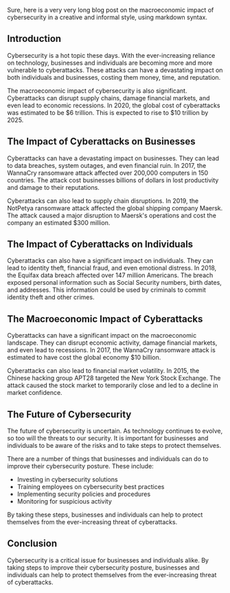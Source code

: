 Sure, here is a very very long blog post on the macroeconomic impact of cybersecurity in a creative and informal style, using markdown syntax.

## Introduction

Cybersecurity is a hot topic these days. With the ever-increasing reliance on technology, businesses and individuals are becoming more and more vulnerable to cyberattacks. These attacks can have a devastating impact on both individuals and businesses, costing them money, time, and reputation.

The macroeconomic impact of cybersecurity is also significant. Cyberattacks can disrupt supply chains, damage financial markets, and even lead to economic recessions. In 2020, the global cost of cyberattacks was estimated to be $6 trillion. This is expected to rise to $10 trillion by 2025.

## The Impact of Cyberattacks on Businesses

Cyberattacks can have a devastating impact on businesses. They can lead to data breaches, system outages, and even financial ruin. In 2017, the WannaCry ransomware attack affected over 200,000 computers in 150 countries. The attack cost businesses billions of dollars in lost productivity and damage to their reputations.

Cyberattacks can also lead to supply chain disruptions. In 2019, the NotPetya ransomware attack affected the global shipping company Maersk. The attack caused a major disruption to Maersk's operations and cost the company an estimated $300 million.

## The Impact of Cyberattacks on Individuals

Cyberattacks can also have a significant impact on individuals. They can lead to identity theft, financial fraud, and even emotional distress. In 2018, the Equifax data breach affected over 147 million Americans. The breach exposed personal information such as Social Security numbers, birth dates, and addresses. This information could be used by criminals to commit identity theft and other crimes.

## The Macroeconomic Impact of Cyberattacks

Cyberattacks can have a significant impact on the macroeconomic landscape. They can disrupt economic activity, damage financial markets, and even lead to recessions. In 2017, the WannaCry ransomware attack is estimated to have cost the global economy $10 billion.

Cyberattacks can also lead to financial market volatility. In 2015, the Chinese hacking group APT28 targeted the New York Stock Exchange. The attack caused the stock market to temporarily close and led to a decline in market confidence.

## The Future of Cybersecurity

The future of cybersecurity is uncertain. As technology continues to evolve, so too will the threats to our security. It is important for businesses and individuals to be aware of the risks and to take steps to protect themselves.

There are a number of things that businesses and individuals can do to improve their cybersecurity posture. These include:

* Investing in cybersecurity solutions
* Training employees on cybersecurity best practices
* Implementing security policies and procedures
* Monitoring for suspicious activity

By taking these steps, businesses and individuals can help to protect themselves from the ever-increasing threat of cyberattacks.

## Conclusion

Cybersecurity is a critical issue for businesses and individuals alike. By taking steps to improve their cybersecurity posture, businesses and individuals can help to protect themselves from the ever-increasing threat of cyberattacks.